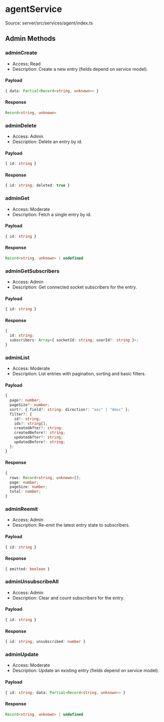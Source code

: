 # agentService

Source: server/src/services/agent/index.ts

## Admin Methods

### adminCreate

- Access: Read
- Description: Create a new entry (fields depend on service model).

#### Payload

```ts
{ data: Partial<Record<string, unknown>> }
```

#### Response

```ts
Record<string, unknown>
```

### adminDelete

- Access: Admin
- Description: Delete an entry by id.

#### Payload

```ts
{ id: string }
```

#### Response

```ts
{ id: string; deleted: true }
```

### adminGet

- Access: Moderate
- Description: Fetch a single entry by id.

#### Payload

```ts
{ id: string }
```

#### Response

```ts
Record<string, unknown> | undefined
```

### adminGetSubscribers

- Access: Admin
- Description: Get connected socket subscribers for the entry.

#### Payload

```ts
{ id: string }
```

#### Response

```ts
{
  id: string;
  subscribers: Array<{ socketId: string; userId?: string }>;
}
```

### adminList

- Access: Moderate
- Description: List entries with pagination, sorting and basic filters.

#### Payload

```ts
{
  page?: number;
  pageSize?: number;
  sort?: { field?: string; direction?: "asc" | "desc" };
  filter?: {
    id?: string;
    ids?: string[];
    createdAfter?: string;
    createdBefore?: string;
    updatedAfter?: string;
    updatedBefore?: string;
  };
}
```

#### Response

```ts
{
  rows: Record<string, unknown>[];
  page: number;
  pageSize: number;
  total: number;
}
```

### adminReemit

- Access: Admin
- Description: Re-emit the latest entry state to subscribers.

#### Payload

```ts
{ id: string }
```

#### Response

```ts
{ emitted: boolean }
```

### adminUnsubscribeAll

- Access: Admin
- Description: Clear and count subscribers for the entry.

#### Payload

```ts
{ id: string }
```

#### Response

```ts
{ id: string; unsubscribed: number }
```

### adminUpdate

- Access: Moderate
- Description: Update an existing entry (fields depend on service model).

#### Payload

```ts
{ id: string; data: Partial<Record<string, unknown>> }
```

#### Response

```ts
Record<string, unknown> | undefined
```
